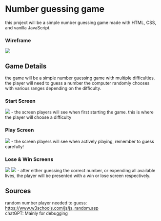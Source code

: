 # Number guessing game

this project will be a simple number guessing game made with HTML, CSS, and vanilla JavaScript.

### Wireframe
<img src="NGG.png">

## Game Details
the game will be a simple number guessing game with multiple difficulties. the player will need to guess a number the computer randomly chooses with various ranges depending on the difficulty.

### Start Screen
<img src="startscreen.jpeg">
- the screen players will see when first starting the game. this is where the player will choose a difficulty

### Play Screen
<img src="playscreen.jpeg">
- the screen players will see when actively playing, remember to guess carefully!

### Lose & Win Screens
<img src="winscreen.jpeg">
<img src="losescreen.jpeg">
- after either guessing the correct number, or expending all available lives, the player will be presented with a win or lose screen respectively.

## Sources
random number player needed to guess: https://www.w3schools.com/js/js_random.asp <br />
chatGPT: Mainly for debugging <br />
